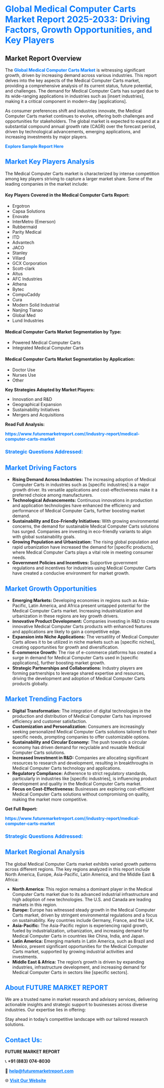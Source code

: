 <h1 style="color: #007BFF;">Global Medical Computer Carts Market Report 2025-2033: Driving Factors, Growth Opportunities, and Key Players</h1>

<section id="overview">
<h2>Market Report Overview</h2>
<p>The <a href="https://www.futuremarketreport.com//industry-report/medical-computer-carts-market" style="color: #007BFF; text-decoration: none;"><strong>Global Medical Computer Carts Market</strong></a> is witnessing significant growth, driven by increasing demand across various industries. This report delves into the key aspects of the Medical Computer Carts market, providing a comprehensive analysis of its current status, future potential, and challenges. The demand for Medical Computer Carts has surged due to its wide-ranging applications in industries such as [insert industries], making it a critical component in modern-day [applications].</p>
<p>As consumer preferences shift and industries innovate, the Medical Computer Carts market continues to evolve, offering both challenges and opportunities for stakeholders. The global market is expected to expand at a substantial compound annual growth rate (CAGR) over the forecast period, driven by technological advancements, emerging applications, and increasing investments by major players.</p>
</section>

<section id="overview">
<p><a href="https://www.futuremarketreport.com//request-sample/reportId=61134" style="color: #007BFF; text-decoration: none;"><strong>Explore Sample Report Here</strong></a></p>
</section>

<section id="key-players">
<h2 style="color: #007BFF;">Market Key Players Analysis</h2>
<p>The Medical Computer Carts market is characterized by intense competition among key players striving to capture a larger market share. Some of the leading companies in the market include:</p>
<h4>Key Players Covered in the Medical Computer Carts Report:</h4>
<ul><li>Ergotron</li><li>Capsa Solutions</li><li>Enovate</li><li>InterMetro (Emerson)</li><li>Rubbermaid</li><li>Parity Medical</li><li>ITD</li><li>Advantech</li><li>JACO</li><li>Stanley</li><li>Villard</li><li>GCX Corporation</li><li>Scott-clark</li><li>Altus</li><li>AFC Industries</li><li>Athena</li><li>Bytec</li><li>CompuCaddy</li><li>Cura</li><li>Modern Solid Industrial</li><li>Nanjing Tianao</li><li>Global Med</li><li>Lund Industries</li></ul>
<h4>Medical Computer Carts Market Segmentation by Type:</h4>
<ul><li>Powered Medical Computer Carts</li><li>Integrated Medical Computer Carts</li></ul>

<h4>Medical Computer Carts Market Segmentation by Application:</h4>
<ul><li>Doctor Use</li><li>Nurses Use</li><li>Other</li></ul>
<p><strong>Key Strategies Adopted by Market Players:</strong></p>
<ul>
<li>Innovation and R&D</li>
<li>Geographical Expansion</li>
<li>Sustainability Initiatives</li>
<li>Mergers and Acquisitions</li>
</ul>
</section>

<section>
<p><strong>Read Full Analysis: </strong></p><a href="https://www.futuremarketreport.com//industry-report/medical-computer-carts-market" style="color: #007BFF; text-decoration: none;"><strong>https://www.futuremarketreport.com//industry-report/medical-computer-carts-market</strong></a>
<h3 style="color: #007BFF;">Strategic Questions Addressed:</h3>
</section>

<section id="driving-factors">
<h2 style="color: #007BFF;">Market Driving Factors</h2>
<ul>
<li><strong>Rising Demand Across Industries:</strong> The increasing adoption of Medical Computer Carts in industries such as [specific industries] is a major growth driver. Its versatile applications and cost-effectiveness make it a preferred choice among manufacturers.</li>
<li><strong>Technological Advancements:</strong> Continuous innovations in production and application technologies have enhanced the efficiency and performance of Medical Computer Carts, further boosting market demand.</li>
<li><strong>Sustainability and Eco-Friendly Initiatives:</strong> With growing environmental concerns, the demand for sustainable Medical Computer Carts solutions has surged. Companies are investing in eco-friendly variants to align with global sustainability goals.</li>
<li><strong>Growing Population and Urbanization:</strong> The rising global population and rapid urbanization have increased the demand for [specific products], where Medical Computer Carts plays a vital role in meeting consumer needs.</li>
<li><strong>Government Policies and Incentives:</strong> Supportive government regulations and incentives for industries using Medical Computer Carts have created a conducive environment for market growth.</li>
</ul>
</section>

<section id="growth-opportunities">
<h2 style="color: #007BFF;">Market Growth Opportunities</h2>
<ul>
<li><strong>Emerging Markets:</strong> Developing economies in regions such as Asia-Pacific, Latin America, and Africa present untapped potential for the Medical Computer Carts market. Increasing industrialization and urbanization in these regions are key growth drivers.</li>
<li><strong>Innovative Product Development:</strong> Companies investing in R&D to create innovative Medical Computer Carts products with enhanced features and applications are likely to gain a competitive edge.</li>
<li><strong>Expansion into Niche Applications:</strong> The versatility of Medical Computer Carts allows it to be utilized in niche markets such as [specific niches], creating opportunities for growth and diversification.</li>
<li><strong>E-commerce Growth:</strong> The rise of e-commerce platforms has created a surge in demand for Medical Computer Carts used in [specific applications], further boosting market growth.</li>
<li><strong>Strategic Partnerships and Collaborations:</strong> Industry players are forming partnerships to leverage shared expertise and resources, driving the development and adoption of Medical Computer Carts products globally.</li>
</ul>
</section>

<section id="trending-factors">
<h2 style="color: #007BFF;">Market Trending Factors</h2>
<ul>
<li><strong>Digital Transformation:</strong> The integration of digital technologies in the production and distribution of Medical Computer Carts has improved efficiency and customer satisfaction.</li>
<li><strong>Customization and Personalization:</strong> Consumers are increasingly seeking personalized Medical Computer Carts solutions tailored to their specific needs, prompting companies to offer customizable options.</li>
<li><strong>Sustainability and Circular Economy:</strong> The push towards a circular economy has driven demand for recyclable and reusable Medical Computer Carts solutions.</li>
<li><strong>Increased Investment in R&D:</strong> Companies are allocating significant resources to research and development, resulting in breakthroughs in Medical Computer Carts technology and applications.</li>
<li><strong>Regulatory Compliance:</strong> Adherence to strict regulatory standards, particularly in industries like [specific industries], is influencing product development and quality in the Medical Computer Carts market.</li>
<li><strong>Focus on Cost-Effectiveness:</strong> Businesses are exploring cost-efficient Medical Computer Carts solutions without compromising on quality, making the market more competitive.</li>
</ul>
</section>

<section>
<p><strong>Get Full Report: </strong></p><a href="https://www.futuremarketreport.com//industry-report/medical-computer-carts-market" style="color: #007BFF; text-decoration: none;"><strong>https://www.futuremarketreport.com//industry-report/medical-computer-carts-market</strong></a>
<h3 style="color: #007BFF;">Strategic Questions Addressed:</h3>
</section>


<section id="regional-analysis">
<h2 style="color: #007BFF;">Market Regional Analysis</h2>
<p>The global Medical Computer Carts market exhibits varied growth patterns across different regions. The key regions analyzed in this report include North America, Europe, Asia-Pacific, Latin America, and the Middle East & Africa:</p>
<ul>
<li><strong>North America:</strong> This region remains a dominant player in the Medical Computer Carts market due to its advanced industrial infrastructure and high adoption of new technologies. The U.S. and Canada are leading markets in this region.</li>
<li><strong>Europe:</strong> Europe has witnessed steady growth in the Medical Computer Carts market, driven by stringent environmental regulations and a focus on sustainability. Key countries include Germany, France, and the U.K.</li>
<li><strong>Asia-Pacific:</strong> The Asia-Pacific region is experiencing rapid growth, fueled by industrialization, urbanization, and increasing demand for Medical Computer Carts in countries like China, India, and Japan.</li>
<li><strong>Latin America:</strong> Emerging markets in Latin America, such as Brazil and Mexico, present significant opportunities for the Medical Computer Carts market, supported by growing industrial activities and investments.</li>
<li><strong>Middle East & Africa:</strong> The region’s growth is driven by expanding industries, infrastructure development, and increasing demand for Medical Computer Carts in sectors like [specific sectors].</li>
</ul>
</section>

<footer>
<h2 style="color: #007BFF;">About FUTURE MARKET REPORT</h2>
<p>We are a trusted name in market research and advisory services, delivering actionable insights and strategic support to businesses across diverse industries. Our expertise lies in offering:</p>

<p>Stay ahead in today’s competitive landscape with our tailored research solutions.</p>

<h2 style="color: #007BFF;">Contact Us:</h2>
<p><strong>FUTURE MARKET REPORT</strong></p>
<p>📞 <strong>+91 (883) 074-8030</strong></p>
<p>📧 <strong><a href="mailto:help@futuremarketreport.com" style="color: #007BFF;">help@futuremarketreport.com</a></strong></p>
<p>🌐 <strong><a href="https://www.futuremarketreport.com/" style="color: #007BFF;">Visit Our Website</a></strong></p>
</footer>